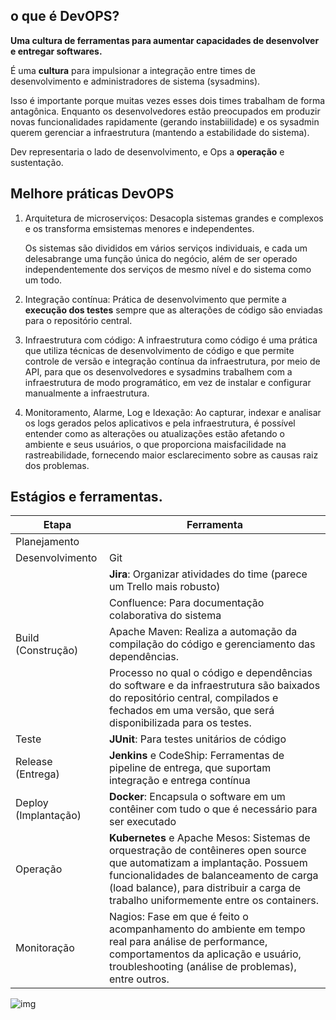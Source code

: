
## o que é DevOPS?

**Uma cultura de ferramentas para aumentar capacidades de desenvolver e entregar softwares.**

É uma **cultura** para impulsionar a integração entre times de desenvolvimento e administradores de sistema (sysadmins).

Isso é importante porque muitas vezes esses dois times trabalham de forma antagônica. Enquanto os desenvolvedores estão preocupados em produzir novas funcionalidades rapidamente (gerando instabiilidade) e os sysadmin querem gerenciar a infraestrutura (mantendo a estabilidade do sistema).

Dev representaria o lado de desenvolvimento, e Ops a **operação** e sustentação.

## Melhore práticas DevOPS

1. Arquitetura de microserviços:  Desacopla  sistemas  grandes  e  complexos  e  os transforma  emsistemas  menores  e  independentes.
    
    Os  sistemas  são  divididos  em vários serviços individuais, e cada um delesabrange uma função única do negócio, além de ser operado independentemente dos serviços de mesmo nível e do sistema como um todo.
    
2. Integração contínua:  Prática  de  desenvolvimento  que  permite  a **execução  dos  testes**  sempre  que  as  alterações  de  código  são  enviadas  para  o repositório central.  
3. Infraestrutura com código: A   infraestrutura   como   código   é   uma   prática   que   utiliza   técnicas   de desenvolvimento de código e que permite controle de versão e integração contínua da  infraestrutura, por  meio de  API, para  que  os  desenvolvedores  e  sysadmins trabalhem com a infraestrutura de modo programático, em vez de instalar e configurar manualmente a infraestrutura.
4. Monitoramento, Alarme, Log e Idexação: Ao  capturar,  indexar  e  analisar  os  logs gerados  pelos   aplicativos  e  pela   infraestrutura,  é   possível  entender   como  as alterações  ou  atualizações  estão  afetando  o  ambiente  e  seus  usuários,  o  que proporciona  maisfacilidade  na  rastreabilidade,  fornecendo  maior  esclarecimento sobre  as  causas  raiz  dos  problemas.

## Estágios e ferramentas.

| Etapa             | Ferramenta                                                                                                                                                                |
|-------------------|---------------------------------------------------------------------------------------------------------------------------------------------------------------------------|
| Planejamento      |                                                                                                                                                                           |
| Desenvolvimento   | Git                                                                                                                                                                       |
|                   | **Jira**: Organizar atividades do time (parece um Trello mais robusto)                                                                                                        |
|                   | Confluence: Para documentação colaborativa do sistema                                                                                                                     |
| Build (Construção)| Apache Maven: Realiza a automação da compilação do código e gerenciamento das dependências.                                                                               |
|                   | Processo no qual o código e dependências do software e da infraestrutura são baixados do repositório central, compilados e fechados em uma versão, que será disponibilizada para os testes. |
| Teste             | **JUnit**: Para testes unitários de código                                                                                                                                    |
| Release (Entrega) | **Jenkins** e CodeShip: Ferramentas de pipeline de entrega, que suportam integração e entrega contínua                                                                         |
| Deploy (Implantação)| **Docker**: Encapsula o software em um contêiner com tudo o que é necessário para ser executado                                                                             |
| Operação          | **Kubernetes** e Apache Mesos: Sistemas de orquestração de contêineres open source que automatizam a implantação. Possuem funcionalidades de balanceamento de carga (load balance), para distribuir a carga de trabalho uniformemente entre os containers. |
| Monitoração       | Nagios: Fase em que é feito o acompanhamento do ambiente em tempo real para análise de performance, comportamentos da aplicação e usuário, troubleshooting (análise de problemas), entre outros.|

![img](https://github.com/user-attachments/assets/c51f82f2-b19d-42ef-a816-d29db4fedb67)


